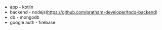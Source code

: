 - app - kotlin
- backend - nodejs(https://github.com/pratham-developer/todo-backend)
- db - mongodb
- google auth - firebase
